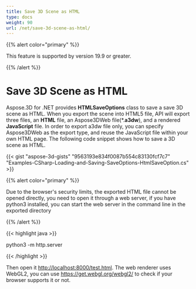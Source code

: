 ```yaml
---
title: Save 3D Scene as HTML
type: docs
weight: 90
url: /net/save-3d-scene-as-html/
---
```


{{% alert color="primary" %}} 

This feature is supported by version 19.9 or greater.

{{% /alert %}} 
# **Save 3D Scene as HTML**
Aspose.3D for .NET provides **HTMLSaveOptions** class to save a save 3D scene as HTML. When you export the scene into HTML5 file, API will export three files, an **HTML** file, an Aspose3DWeb file(*.**a3dw**), and a rendered **JavaScript** file. In order to export a3dw file only, you can specify Aspose3DWeb as the export type, and reuse the JavaScript file within your own HTML page. The following code snippet shows how to save a 3D scene as HTML. 



{{< gist "aspose-3d-gists" "9563193e834f0087b554c83130fcf7c7" "Examples-CSharp-Loading-and-Saving-SaveOptions-HtmlSaveOption.cs" >}}

{{% alert color="primary" %}} 

Due to the browser's security limits, the exported HTML file cannot be opened directly, you need to open it through a web server, if you have python3 installed, you can start the web server in the command line in the exported directory

{{% /alert %}} 

{{< highlight java >}}

 python3 -m http.server

{{< /highlight >}}

Then open it <http://localhost:8000/test.html>. The web renderer uses WebGL2, you can use <https://get.webgl.org/webgl2/> to check if your browser supports it or not.


